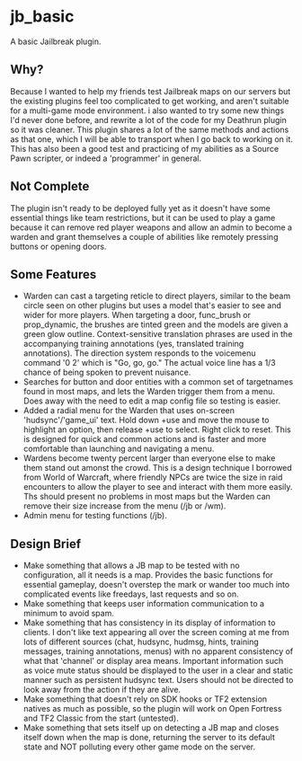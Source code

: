 # jb_basic
A basic Jailbreak plugin.

## Why?
Because I wanted to help my friends test Jailbreak maps on our servers but the existing plugins feel too complicated to get working, and aren't suitable for a multi-game mode environment. i also wanted to try some new things I'd never done before, and rewrite a lot of the code for my Deathrun plugin so it was cleaner. This plugin shares a lot of the same methods and actions as that one, which I will be able to transport when I go back to working on it. This has also been a good test and practicing of my abilities as a Source Pawn scripter, or indeed a 'programmer' in general.

## Not Complete
The plugin isn't ready to be deployed fully yet as it doesn't have some essential things like team restrictions, but it can be used to play a game because it can remove red player weapons and allow an admin to become a warden and grant themselves a couple of abilities like remotely pressing buttons or opening doors.

## Some Features
* Warden can cast a targeting reticle to direct players, similar to the beam circle seen on other plugins but uses a model that's easier to see and wider for more players. When targeting a door, func_brush or prop_dynamic, the brushes are tinted green and the models are given a green glow outline. Context-sensitive translation phrases are used in the accompanying training annotations (yes, translated training annotations). The direction system responds to the voicemenu command '0 2' which is "Go, go, go." The actual voice line has a 1/3 chance of being spoken to prevent nuisance.
* Searches for button and door entities with a common set of targetnames found in most maps, and lets the Warden trigger them from a menu. Does away with the need to edit a map config file so testing is easier.
* Added a radial menu for the Warden that uses on-screen 'hudsync'/'game_ui' text. Hold down +use and move the mouse to highlight an option, then release +use to select. Right click to reset. This is designed for quick and common actions and is faster and more comfortable than launching and navigating a menu.
* Wardens become twenty percent larger than everyone else to make them stand out amonst the crowd. This is a design technique I borrowed from World of Warcraft, where friendly NPCs are twice the size in raid encounters to allow the player to see and interact with them more easily. Ths should present no problems in most maps but the Warden can remove their size increase from the menu (/jb or /wm).
* Admin menu for testing functions (/jb).

## Design Brief
* Make something that allows a JB map to be tested with no configuration, all it needs is a map. Provides the basic functions for essential gameplay, doesn't overstep the mark or wander too much into complicated events like freedays, last requests and so on.
* Make something that keeps user information communication to a minimum to avoid spam.
* Make something that has consistency in its display of information to clients. I don't like text appearing all over the screen coming at me from lots of different sources (chat, hudsync, hudmsg, hints, training messages, training annotations, menus) with no apparent consistency of what that 'channel' or display area means. Important information such as voice mute status should be displayed to the user in a clear and static manner such as persistent hudsync text. Users should not be directed to look away from the action if they are alive.
* Make something that doesn't rely on SDK hooks or TF2 extension natives as much as possible, so the plugin will work on Open Fortress and TF2 Classic from the start (untested).
* Make something that sets itself up on detecting a JB map and closes itself down when the map is done, returning the server to its default state and NOT polluting every other game mode on the server. 
